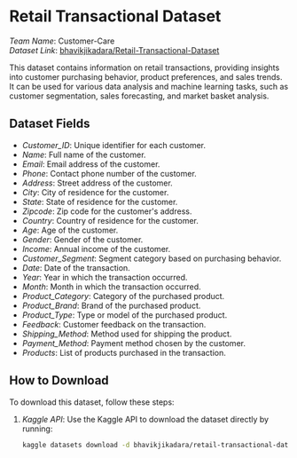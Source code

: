 # Retail Transactional Dataset

*Team Name*: Customer-Care  
*Dataset Link*: [bhavikjikadara/Retail-Transactional-Dataset](https://www.kaggle.com/datasets/bhavikjikadara/retail-transactional-dataset)

This dataset contains information on retail transactions, providing insights into customer purchasing behavior, product preferences, and sales trends. It can be used for various data analysis and machine learning tasks, such as customer segmentation, sales forecasting, and market basket analysis.

## Dataset Fields
- *Customer_ID*: Unique identifier for each customer.
- *Name*: Full name of the customer.
- *Email*: Email address of the customer.
- *Phone*: Contact phone number of the customer.
- *Address*: Street address of the customer.
- *City*: City of residence for the customer.
- *State*: State of residence for the customer.
- *Zipcode*: Zip code for the customer's address.
- *Country*: Country of residence for the customer.
- *Age*: Age of the customer.
- *Gender*: Gender of the customer.
- *Income*: Annual income of the customer.
- *Customer_Segment*: Segment category based on purchasing behavior.
- *Date*: Date of the transaction.
- *Year*: Year in which the transaction occurred.
- *Month*: Month in which the transaction occurred.
- *Product_Category*: Category of the purchased product.
- *Product_Brand*: Brand of the purchased product.
- *Product_Type*: Type or model of the purchased product.
- *Feedback*: Customer feedback on the transaction.
- *Shipping_Method*: Method used for shipping the product.
- *Payment_Method*: Payment method chosen by the customer.
- *Products*: List of products purchased in the transaction.

## How to Download
To download this dataset, follow these steps:

1. *Kaggle API*: Use the Kaggle API to download the dataset directly by running:
   ```bash
   kaggle datasets download -d bhavikjikadara/retail-transactional-dataset